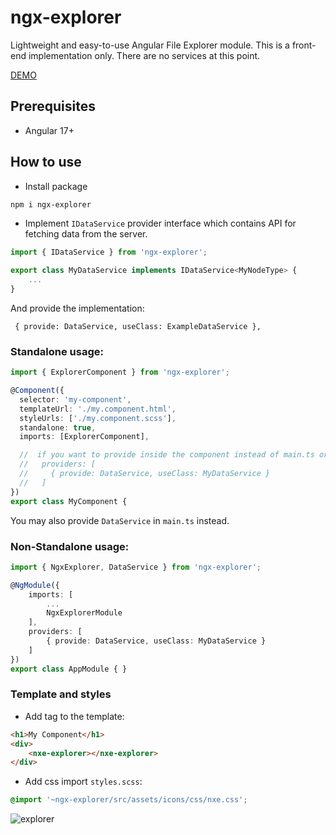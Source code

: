 # ngx-explorer
Lightweight and easy-to-use Angular File Explorer module.
This is a front-end implementation only. There are no services at this point.

[DEMO](https://artemnih.github.io/ngx-explorer/)

## Prerequisites
- Angular 17+

## How to use
- Install package 
```bash
npm i ngx-explorer
```
- Implement `IDataService` provider interface which contains API for fetching data from the server.
```Typescript
import { IDataService } from 'ngx-explorer';

export class MyDataService implements IDataService<MyNodeType> {
    ... 
}
```
And provide the implementation:
```
 { provide: DataService, useClass: ExampleDataService },
```

### Standalone usage:

```Typescript
import { ExplorerComponent } from 'ngx-explorer';

@Component({
  selector: 'my-component',
  templateUrl: './my.component.html',
  styleUrls: ['./my.component.scss'],
  standalone: true,
  imports: [ExplorerComponent],

  //  if you want to provide inside the component instead of main.ts or mnodule
  //   providers: [
  //     { provide: DataService, useClass: MyDataService }
  //   ]
})
export class MyComponent {
```
You may also provide `DataService` in `main.ts` instead.

### Non-Standalone usage:
```Typescript
import { NgxExplorer, DataService } from 'ngx-explorer';

@NgModule({
    imports: [
        ...
        NgxExplorerModule
    ],
    providers: [
        { provide: DataService, useClass: MyDataService }
    ]
})
export class AppModule { }
```

### Template and styles
- Add tag to the template:
```html
<h1>My Component</h1>
<div>
    <nxe-explorer></nxe-explorer>
</div>
```
- Add css import `styles.scss`:
```scss
@import '~ngx-explorer/src/assets/icons/css/nxe.css';
```


![explorer](docs/ss.png)